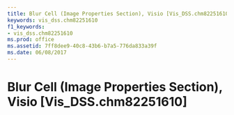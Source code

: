 ```yaml
---
title: Blur Cell (Image Properties Section), Visio [Vis_DSS.chm82251610]
keywords: vis_dss.chm82251610
f1_keywords:
- vis_dss.chm82251610
ms.prod: office
ms.assetid: 7ff8dee9-40c8-43b6-b7a5-776da833a39f
ms.date: 06/08/2017
---
```



# Blur Cell (Image Properties Section), Visio [Vis_DSS.chm82251610]


